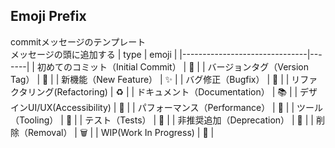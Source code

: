 
## Emoji Prefix

commitメッセージのテンプレート<br>
メッセージの頭に追加する
| type                          | emoji |
|-------------------------------|-------|
| 初めてのコミット（Initial Commit）      | 🎉    |
| バージョンタグ（Version Tag）        | 🔖    |
| 新機能（New Feature）              | ✨    |
| バグ修正（Bugfix）                 | 🐛    |
| リファクタリング(Refactoring)      | ♻️    |
| ドキュメント（Documentation）       | 📚    |
| デザインUI/UX(Accessibility)       | 🎨    |
| パフォーマンス（Performance）       | 🐎    |
| ツール（Tooling）                 | 🔧    |
| テスト（Tests）                   | 🚨    |
| 非推奨追加（Deprecation）          | 💩    |
| 削除（Removal）                   | 🗑️    |
| WIP(Work In Progress)            | 🚧    |
